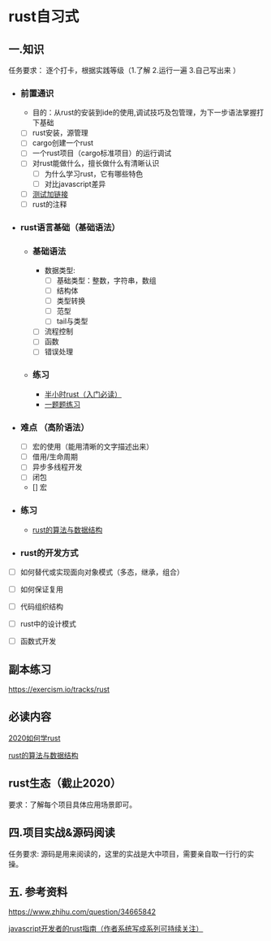# rust自习式

## 一.知识 
任务要求： 逐个打卡，根据实践等级（1.了解 2.运行一遍 3.自己写出来 ）

- ### 前置通识
  
  - 目的：从rust的安装到ide的使用,调试技巧及包管理，为下一步语法掌握打下基础
  - [ ] rust安装，源管理
  - [ ] cargo创建一个rust
  - [ ] 一个rust项目（cargo标准项目）的运行调试
  - [ ] 对rust能做什么，擅长做什么有清晰认识 
    - [ ] 为什么学习rust，它有哪些特色
    - [ ] 对比javascript差异
  - [ ] [测试加链接](./book/rust-cheats-cn.pdf)
  - [ ] rust的注释
  
- ### rust语言基础（基础语法）
  - ### 基础语法  
    - 数据类型:
      - [ ] 基础类型：整数，字符串，数组
      - [ ] 结构体
      - [ ] 类型转换
      - [ ] 范型
      - [ ] tail与类型
      
    -  [ ] 流程控制
    - [ ] 函数
    - [ ] 错误处理
  - ### 练习
    - [半小时rust（入门必读）](https://fasterthanli.me/blog/2020/a-half-hour-to-learn-rust/)
    - [一题题练习](https://exercism.io/tracks/rust)
    

- ### 难点 （高阶语法）
  - [ ] 宏的使用（能用清晰的文字描述出来）
  - [ ] 借用/生命周期
  - [ ] 异步多线程开发
  - [ ] 闭包
  - []  宏
- ### 练习
  - [rust的算法与数据结构](https://www.hackertouch.com/data-structures-and-algorithms.html)


- ### rust的开发方式

- [ ] 如何替代或实现面向对象模式（多态，继承，组合）
- [ ] 如何保证复用
- [ ] 代码组织结构
- [ ] rust中的设计模式
- [ ] 函数式开发

  
## 副本练习
  https://exercism.io/tracks/rust

## 必读内容

[2020如何学rust](https://github.com/pretzelhammer/rust-blog/blob/master/posts/learning-rust-in-2020.md)

[rust的算法与数据结构](https://www.hackertouch.com/data-structures-and-algorithms.html)


## rust生态（截止2020）
要求：了解每个项目具体应用场景即可。


## 四.项目实战&源码阅读
 任务要求:  源码是用来阅读的，这里的实战是大中项目，需要亲自取一行行的实操。




## 五. 参考资料

https://www.zhihu.com/question/34665842

[javascript开发者的rust指南（作者系统写成系列可持续关注）](http://www.sheshbabu.com/posts/rust-for-javascript-developers-functions-and-control-flow/) 
